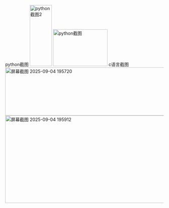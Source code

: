 python截图
<img width="70" height="194" alt="python截图2" src="https://github.com/user-attachments/assets/1116f753-d830-4904-83cb-f0bb2dac6d54" />
<img width="173" height="117" alt="python截图" src="https://github.com/user-attachments/assets/afd12525-ca7b-4536-b22f-cf416d3576e0" />
c语言截图
<img width="532" height="153" alt="屏幕截图 2025-09-04 195720" src="https://github.com/user-attachments/assets/d48c4f6b-2e64-48ce-9ce1-0b59691edb19" />
<img width="511" height="278" alt="屏幕截图 2025-09-04 195912" src="https://github.com/user-attachments/assets/8e620ea8-fdfb-484b-9b6c-3a9d7ac6b406" />
